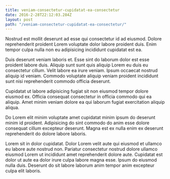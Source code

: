 ```yaml
---
title: veniam-consectetur-cupidatat-ea-consectetur
date: 2016-2-28T22:12:03.284Z
layout: post
path: "/veniam-consectetur-cupidatat-ea-consectetur/"
---
```


Nostrud est mollit deserunt ad esse qui consectetur id ad eiusmod. Dolore reprehenderit proident Lorem voluptate dolor labore proident duis. Enim tempor culpa nulla non eu adipisicing incididunt cupidatat est ea.

Duis deserunt veniam laboris et. Esse sint do laborum dolor est esse proident labore duis. Aliquip sunt sunt quis aliquip Lorem eu duis eu consectetur cillum. Velit labore ea irure veniam. Ipsum occaecat nostrud aliquip id veniam. Commodo voluptate aliquip veniam proident incididunt sunt nisi reprehenderit commodo officia deserunt.

Cupidatat ut labore adipisicing fugiat sit non eiusmod tempor dolore eiusmod ex. Officia consequat consectetur in officia commodo qui ea aliquip. Amet minim veniam dolore ea qui laborum fugiat exercitation aliquip aliqua.

Do Lorem elit minim voluptate amet cupidatat minim ipsum do deserunt minim id proident. Adipisicing do sint commodo do anim esse dolore consequat cillum excepteur deserunt. Magna est ex nulla enim ex deserunt reprehenderit do dolore labore laboris.

Lorem sit in dolor cupidatat. Dolor Lorem velit aute qui eiusmod et ullamco eu labore aute nostrud non. Pariatur consectetur nostrud dolore ullamco eiusmod Lorem ut incididunt amet reprehenderit dolore aute. Cupidatat est dolor ut aute ea dolor irure culpa labore magna esse. Ipsum do eiusmod nulla duis. Deserunt do sit labore laborum anim tempor anim excepteur culpa elit laboris.